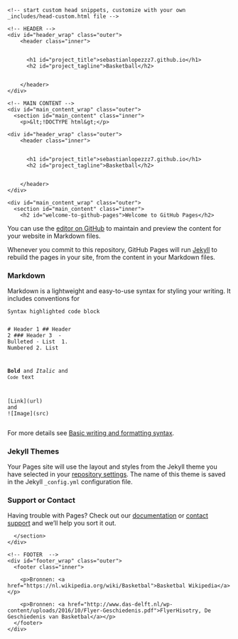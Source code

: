 <!DOCTYPE html>
<html lang="en-US">

  <head>
    <meta charset='utf-8'>
    <meta http-equiv="X-UA-Compatible" content="IE=edge">
    <meta name="viewport" content="width=device-width,maximum-scale=2">
    <link rel="stylesheet" type="text/css" media="screen" href="/assets/css/style.css?v=2261191e22588061712dea5a6743edce194de100">

<!-- Begin Jekyll SEO tag v2.7.1 -->
<title>sebastianlopezzz7.github.io | Basketball</title>
<meta name="generator" content="Jekyll v3.9.0" />
<meta property="og:title" content="sebastianlopezzz7.github.io" />
<meta property="og:locale" content="en_US" />
<meta name="description" content="Basketball" />
<meta property="og:description" content="Basketball" />
<link rel="canonical" href="https://sebastianlopezzz7.github.io/" />
<meta property="og:url" content="https://sebastianlopezzz7.github.io/" />
<meta property="og:site_name" content="sebastianlopezzz7.github.io" />
<meta name="twitter:card" content="summary" />
<meta property="twitter:title" content="sebastianlopezzz7.github.io" />
<script type="application/ld+json">
{"description":"Basketball","url":"https://sebastianlopezzz7.github.io/","@type":"WebSite","headline":"sebastianlopezzz7.github.io","name":"sebastianlopezzz7.github.io","@context":"https://schema.org"}</script>
<!-- End Jekyll SEO tag -->

    <!-- start custom head snippets, customize with your own _includes/head-custom.html file -->

<!-- Setup Google Analytics -->



<!-- You can set your favicon here -->
<!-- link rel="shortcut icon" type="image/x-icon" href="/favicon.ico" -->

<!-- end custom head snippets -->

  </head>

  <body>

    <!-- HEADER -->
    <div id="header_wrap" class="outer">
        <header class="inner">
          

          <h1 id="project_title">sebastianlopezzz7.github.io</h1>
          <h2 id="project_tagline">Basketball</h2>

          
        </header>
    </div>

    <!-- MAIN CONTENT -->
    <div id="main_content_wrap" class="outer">
      <section id="main_content" class="inner">
        <p>&lt;!DOCTYPE html&gt;</p>
<html lang="en-US">

  <head>
    <meta charset="utf-8" />
    <meta http-equiv="X-UA-Compatible" content="IE=edge" />
    <meta name="viewport" content="width=device-width,maximum-scale=2" />
    <link rel="stylesheet" type="text/css" media="screen" href="/assets/css/style.css?v=9155354fccdea0e139c04ab21fdff62bf1af8ff7" />

<!-- Begin Jekyll SEO tag v2.7.1 -->
<title>Welcome to GitHub Pages | Basketbal</title>
<meta name="generator" content="Jekyll v3.9.0" />
<meta property="og:title" content="Welcome to GitHub Pages" />
<meta property="og:locale" content="en_US" />
<meta name="description" content="Basketball" />
<meta property="og:description" content="Basketball" />
<link rel="canonical" href="https://sebastianlopezzz7.github.io/" />
<meta property="og:url" content="https://sebastianlopezzz7.github.io/" />
<meta property="og:site_name" content="sebastianlopezzz7.github.io" />
<meta name="twitter:card" content="summary" />
<meta property="twitter:title" content="Welcome to GitHub Pages" />
<script type="application/ld+json">
{"description":"Basketball","url":"https://sebastianlopezzz7.github.io/","@type":"WebSite","headline":"Welcome to GitHub Pages","name":"sebastianlopezzz7.github.io","@context":"https://schema.org"}</script>

  </head>

  <body>

    <div id="header_wrap" class="outer">
        <header class="inner">
          

          <h1 id="project_title">sebastianlopezzz7.github.io</h1>
          <h2 id="project_tagline">Basketball</h2>

          
        </header>
    </div>

    <div id="main_content_wrap" class="outer">
      <section id="main_content" class="inner">
        <h2 id="welcome-to-github-pages">Welcome to GitHub Pages</h2>

<p>You can use the <a href="https://github.com/sebastianlopezzz7/sebastianlopezzz7.github.io/edit/main/index.md">editor on GitHub</a> to maintain and preview the content for your website in Markdown files.</p>

<p>Whenever you commit to this repository, GitHub Pages will run <a href="https://jekyllrb.com/">Jekyll</a> to rebuild the pages in your site, from the content in your Markdown files.</p>

<h3 id="markdown">Markdown</h3>

<p>Markdown is a lightweight and easy-to-use syntax for styling your writing. It includes conventions for</p>

<div class="language-markdown highlighter-rouge"><div class="highlight"><pre class="highlight"><code>Syntax highlighted code block

<span class="gh"># Header 1</span>
<span class="gu">## Header 2</span>
<span class="gu">### Header 3</span>
<span class="p">
-</span> Bulleted
<span class="p">-</span> List
<span class="p">
1.</span> Numbered
<span class="p">2.</span> List

<span class="gs">**Bold**</span> and _Italic_ and <span class="sb">`Code`</span> text

<span class="p">[</span><span class="nv">Link</span><span class="p">](</span><span class="sx">url</span><span class="p">)</span> and !<span class="p">[</span><span class="nv">Image</span><span class="p">](</span><span class="sx">src</span><span class="p">)</span>
</code></pre></div></div>

<p>For more details see <a href="https://docs.github.com/en/github/writing-on-github/getting-started-with-writing-and-formatting-on-github/basic-writing-and-formatting-syntax">Basic writing and formatting syntax</a>.</p>

<h3 id="jekyll-themes">Jekyll Themes</h3>

<p>Your Pages site will use the layout and styles from the Jekyll theme you have selected in your <a href="https://github.com/sebastianlopezzz7/sebastianlopezzz7.github.io/settings/pages">repository settings</a>. The name of this theme is saved in the Jekyll <code class="language-plaintext highlighter-rouge">_config.yml</code> configuration file.</p>

<h3 id="support-or-contact">Support or Contact</h3>

<p>Having trouble with Pages? Check out our <a href="https://docs.github.com/categories/github-pages-basics/">documentation</a> or <a href="https://support.github.com/contact">contact support</a> and we’ll help you sort it out.</p>

      </section>
    </div>

    <!-- FOOTER  -->
    <div id="footer_wrap" class="outer">
      <footer class="inner">
        
        <p>Bronnen: <a href="https://nl.wikipedia.org/wiki/Basketbal">Basketbal Wikipedia</a></p>
        
        <p>Bronnen: <a href="http://www.das-delft.nl/wp-content/uploads/2016/10/Flyer-Geschiedenis.pdf">FlyerHisotry, De Geschiedenis van Basketbal</a></p>
      </footer>
    </div>
  </body>
</html>
